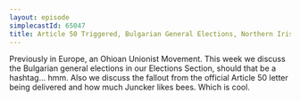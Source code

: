 ```yaml
---
layout: episode
simplecastId: 65047
title: Article 50 Triggered, Bulgarian General Elections, Northern Irish Power Sharing Talks & Juncker is Delightful
---
```


Previously in Europe, an Ohioan Unionist Movement. This week we discuss the Bulgarian general elections in our Elections Section, should that be a hashtag... hmm. Also we discuss the fallout from the official Article 50 letter being delivered and how much Juncker likes bees. Which is cool.
